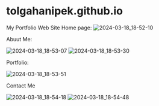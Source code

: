 # tolgahanipek.github.io
 My Portfolio Web Site Home page:
 ![2024-03-18_18-52-10](https://github.com/tolgahanipek/tolgahanipek.github.io/assets/69389540/591a375b-6f84-4b2c-aedb-f59ea14a2f7c)
 
 Abuut Me:
 
 ![2024-03-18_18-53-07](https://github.com/tolgahanipek/tolgahanipek.github.io/assets/69389540/60cc81b4-4846-4ae4-8ce0-7571fa4e8e9e)
 ![2024-03-18_18-53-30](https://github.com/tolgahanipek/tolgahanipek.github.io/assets/69389540/5318ae3f-fa74-4491-9392-9781aa79e5c3)


 Portfolio:
 
 ![2024-03-18_18-53-51](https://github.com/tolgahanipek/tolgahanipek.github.io/assets/69389540/43a38214-18be-4bb2-8109-64531aa32e69)


 Contact Me

![2024-03-18_18-54-18](https://github.com/tolgahanipek/tolgahanipek.github.io/assets/69389540/28a378cb-18de-45be-a0ee-e7bfaee45404)
![2024-03-18_18-54-48](https://github.com/tolgahanipek/tolgahanipek.github.io/assets/69389540/016e9f15-23c5-49ed-a7c8-19e3f5501cff)




 

 
